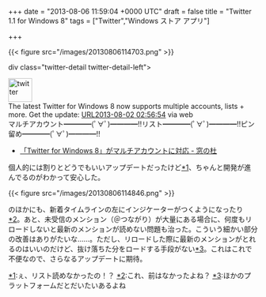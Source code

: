 
+++
date = "2013-08-06 11:59:04 +0000 UTC"
draft = false
title = "Twitter 1.1 for Windows 8"
tags = ["Twitter","Windows ストア アプリ"]

+++


{{< figure src="/images/20130806114703.png"  >}}

div class="twitter-detail twitter-detail-left"><div class="twitter-detail-user"><a class="twitter-user-screen-name" href="http://twitter.com/twitter"><img src="http://a0.twimg.com/profile_images/2284174758/v65oai7fxn47qv9nectx_normal.png" alt="twitter" height="48" width="48"/></a></div><div class="twitter-detail-tweet">      The latest Twitter for Windows 8 now supports multiple accounts, lists + more. Get the update: <a class="twitter-tweet-url" href="http://t.co/CHZQdBACgu" target="_top"><span>URL</span></a><a href="http://twitter.com/twitter/status/362995368629243905" class="twitter-detail-info-permalink"><span class="twitter-detail-info-date">2013-08-02</span> <span class="twitter-detail-info-time">02:56:54</span></a> <span class="twitter-detail-info-source">via web</span></div></div>マルチアカウント━━━━(ﾟ∀ﾟ)━━━━!!リスト━━━━(ﾟ∀ﾟ)━━━━!!ピン留め━━━━(ﾟ∀ﾟ)━━━━!!

<ul>
<li><a href="http://www.forest.impress.co.jp/docs/news/20130805_610394.html">「Twitter for Windows 8」がマルチアカウントに対応 - 窓の杜</a></li>
</ul>個人的には割りとどうでもいいアップデートだったけど<a href="#f1" name="fn1" title="ぇ、リスト読めなかったの！？">*1</a>、ちゃんと開発が進んでるのがわかって安心した。

{{< figure src="/images/20130806114846.png"  >}}

のほかにも、新着タイムラインの左にインジケーターがつくようになったり<a href="#f2" name="fn2" title="これ、前はなかったよね？">*2</a>。あと、未受信のメンション（＠つながり）が大量にある場合に、何度もリロードしないと最新のメンションが読めない問題も治った。こういう細かい部分の改善はありがたいな……。ただし、リロードした際に最新のメンションがとれるのはいいのだけど、抜け落ちた分をロードする手段がない<a href="#f3" name="fn3" title="ほかのプラットフォームだとだいたいあるよね">*3</a>。これはこれで不便なので、さらなるアップデートに期待。
<div class="footnote">
<a href="#fn1" name="f1" class="footnote-number">*1</a><span class="footnote-delimiter">:</span><span class="footnote-text">ぇ、リスト読めなかったの！？</span>
<a href="#fn2" name="f2" class="footnote-number">*2</a><span class="footnote-delimiter">:</span><span class="footnote-text">これ、前はなかったよね？</span>
<a href="#fn3" name="f3" class="footnote-number">*3</a><span class="footnote-delimiter">:</span><span class="footnote-text">ほかのプラットフォームだとだいたいあるよね</span>
</div>

